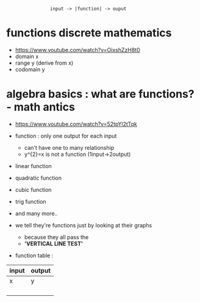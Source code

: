 ```                
                input -> |function| -> ouput
```              
# functions discrete mathematics
- https://www.youtube.com/watch?v=OixshZzH8t0
- domain x
- range y (derive from x)
- codomain y

# algebra basics : what are functions? - math antics
- https://www.youtube.com/watch?v=52tpYl2tTqk
- function : only one output for each input
    * can't have one to many relationship
    * y^{2}=x is not a function (1input->2output)
- linear function
- quadratic function
- cubic function
- trig function
- and many more..
- we tell they're functions just by looking at their graphs
    - because they all pass the
    * **'VERTICAL LINE TEST'**

- function table :

| input | output |
|-------|--------|
| x     | y      |
|       |        |
|       |        |
|       |        |
|       |        |

